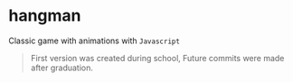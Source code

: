# hangman
Classic game with animations with `Javascript`

> First version was created during school,
> Future commits were made after graduation.
